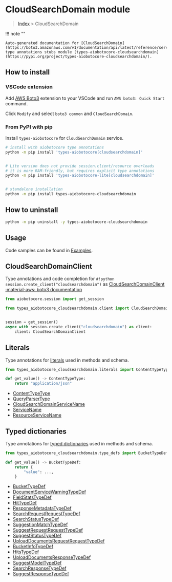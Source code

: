 # CloudSearchDomain module

> [Index](../README.md) > CloudSearchDomain


!!! note ""

    Auto-generated documentation for [CloudSearchDomain](https://boto3.amazonaws.com/v1/documentation/api/latest/reference/services/cloudsearchdomain.html#CloudSearchDomain)
    type annotations stubs module [types-aiobotocore-cloudsearchdomain](https://pypi.org/project/types-aiobotocore-cloudsearchdomain/).

## How to install

### VSCode extension

Add [AWS Boto3](https://marketplace.visualstudio.com/items?itemName=Boto3typed.boto3-ide)
extension to your VSCode and run `AWS boto3: Quick Start` command.

Click `Modify` and select `boto3 common` and `CloudSearchDomain`.

### From PyPI with pip

Install `types-aiobotocore` for `CloudSearchDomain` service.

```bash
# install with aiobotocore type annotations
python -m pip install 'types-aiobotocore[cloudsearchdomain]'


# Lite version does not provide session.client/resource overloads
# it is more RAM-friendly, but requires explicit type annotations
python -m pip install 'types-aiobotocore-lite[cloudsearchdomain]'


# standalone installation
python -m pip install types-aiobotocore-cloudsearchdomain
```



## How to uninstall

```bash
python -m pip uninstall -y types-aiobotocore-cloudsearchdomain
```

## Usage

Code samples can be found in [Examples](./usage.md).

## CloudSearchDomainClient

Type annotations and code completion for  `#!python session.create_client("cloudsearchdomain")` as [CloudSearchDomainClient](./client.md)
[:material-aws: boto3 documentation](https://boto3.amazonaws.com/v1/documentation/api/latest/reference/services/cloudsearchdomain.html#CloudSearchDomain.Client)

```python title="Usage example"
from aiobotocore.session import get_session

from types_aiobotocore_cloudsearchdomain.client import CloudSearchDomainClient


session = get_session()
async with session.create_client("cloudsearchdomain") as client:
    client: CloudSearchDomainClient
```








## Literals

Type annotations for [literals](./literals.md) used in methods and schema.

```python title="Usage example"
from types_aiobotocore_cloudsearchdomain.literals import ContentTypeType

def get_value() -> ContentTypeType:
    return "application/json"
```

- [ContentTypeType](./literals.md#contenttypetype)
- [QueryParserType](./literals.md#queryparsertype)
- [CloudSearchDomainServiceName](./literals.md#cloudsearchdomainservicename)
- [ServiceName](./literals.md#servicename)
- [ResourceServiceName](./literals.md#resourceservicename)




## Typed dictionaries

Type annotations for [typed dictionaries](./type_defs.md) used in methods and schema.

```python title="Usage example"
from types_aiobotocore_cloudsearchdomain.type_defs import BucketTypeDef

def get_value() -> BucketTypeDef:
    return {
        "value": ...,
    }
```

- [BucketTypeDef](./type_defs.md#buckettypedef)
- [DocumentServiceWarningTypeDef](./type_defs.md#documentservicewarningtypedef)
- [FieldStatsTypeDef](./type_defs.md#fieldstatstypedef)
- [HitTypeDef](./type_defs.md#hittypedef)
- [ResponseMetadataTypeDef](./type_defs.md#responsemetadatatypedef)
- [SearchRequestRequestTypeDef](./type_defs.md#searchrequestrequesttypedef)
- [SearchStatusTypeDef](./type_defs.md#searchstatustypedef)
- [SuggestionMatchTypeDef](./type_defs.md#suggestionmatchtypedef)
- [SuggestRequestRequestTypeDef](./type_defs.md#suggestrequestrequesttypedef)
- [SuggestStatusTypeDef](./type_defs.md#suggeststatustypedef)
- [UploadDocumentsRequestRequestTypeDef](./type_defs.md#uploaddocumentsrequestrequesttypedef)
- [BucketInfoTypeDef](./type_defs.md#bucketinfotypedef)
- [HitsTypeDef](./type_defs.md#hitstypedef)
- [UploadDocumentsResponseTypeDef](./type_defs.md#uploaddocumentsresponsetypedef)
- [SuggestModelTypeDef](./type_defs.md#suggestmodeltypedef)
- [SearchResponseTypeDef](./type_defs.md#searchresponsetypedef)
- [SuggestResponseTypeDef](./type_defs.md#suggestresponsetypedef)

